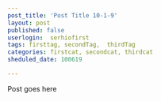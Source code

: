 ```yaml
---
post_title: 'Post Title 10-1-9'
layout: post
published: false
userlogin:  serhiofirst
tags: firsttag, secondTag,  thirdTag
categories: firstcat, secondcat, thirdcat
sheduled_date: 100619

---
```

Post goes here
